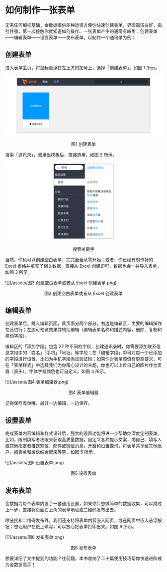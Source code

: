 # 如何制作一张表单

无需任何编程基础，金数据提供多种途径方便你快速创建表单，界面简洁友好，指引性强，第一次接触你就知道如何操作。一张表单产生的通常有四步：创建表单——编辑表单——设置表单——发布表单。以制作一个通讯录为例：

## 创建表单

进入表单主页，将鼠标悬浮在左上方的加号上，选择「创建表单」，如图 1 所示。

![](/assets/新建-创建表单.png)

<center>图1 创建表单</center>

搜索「通讯录」，调用出模板后，直接选用，如图 2 所示。

![](/assets/新建-搜索关键字.png)

<center>搜索关键字</center>

当然，你也可以创建空白表单，完完全全从零开始；或者，你已经有制作好的 Excel 表格并填充了相关数据，直接从 Excel 创建即可，数据也会一并导入表单，如图 3 所示。

![](/assets/图3 创建空白表单或者从 Excel 创建表单.png)

<center>图3 创建空白表单或者从 Excel 创建表单</center>

## 编辑表单

创建表单后，跳入编辑页面，此页面分两个部分。右边是编辑区，主要的编辑操作在此进行；左边可预览效果并辅助编辑（编辑表单名称和描述内容，删除、复制和移动字段）。

编辑区的「添加字段」包含 27 种不同的字段，创建通讯录时，你需要添加联系信息字段中的「姓名」「手机」「地址」等字段；在「编辑字段」中可对每一个已添加的字段进行设置，比如为手机字段添加验证码；如果你对表单颜值有更高要求，可在「表单样式」中选择我们为你精心设计的主题，你也可以上传自己的图片作为页眉（表头），字体字号颜色也可自定义。如图 4 所示。

![](/assets/图4 表单编辑器.png)

<center>图4 表单编辑器</center>

记得保存表单哦，最好一边编辑，一边保存。

## 设置表单

完成表单内容编辑和样式设计后，强大的设置功能将进一步帮助你深度定制表单。比如，限制填写者权限来获取高质量数据，自定义各种提示文案，向自己、填写人或其他指定者推送短信、邮件或微信消息，开启和设置查询，将表单共享给其他账户，把表单和微信结合起来等等，如图 5 所示。

![](/assets/图5 设置表单.png)

<center>图5 设置表单</center>

## 发布表单

金数据为每个表单内置了一套通用设置，如果你只想做简单的数据收集，可以跳过上一步，直接将页面右上角的表单地址或二维码发布出去。

除链接和二维码发布外，我们还支持将表单内容嵌入网页，或在网页中嵌入悬浮按钮；想让用户在纸上填写，可以放心把表单打印出来。如图 6 所示。

![](/assets/图6 发布表单.png)

<center>图6 发布表单</center>

想要详细了文中提到的功能？往前翻，本书收纳了二十篇使用技巧帮你快速进阶成为金数据高手！

